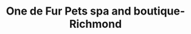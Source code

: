 ---
title: "One de Fur Pets spa and boutique-Richmond"
url: /richmond/one-de-fur-pets-spa-and-boutique-richmond/
shop: Tiersalon
---